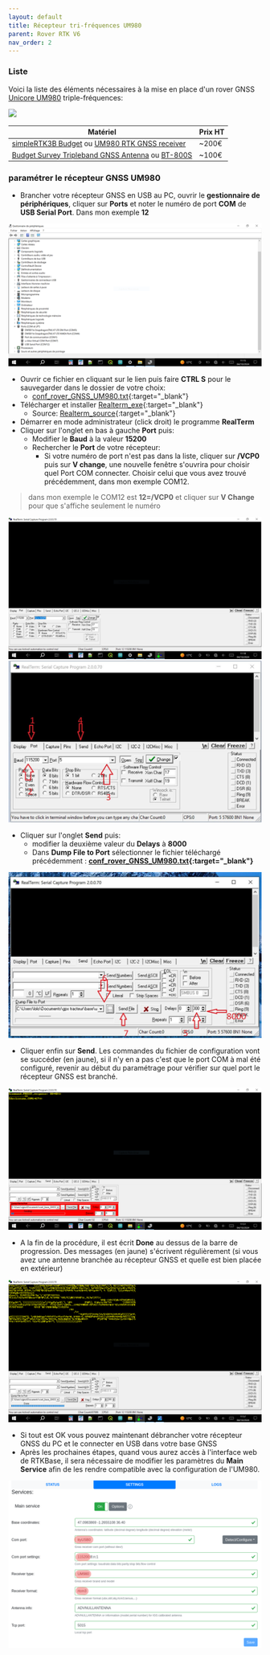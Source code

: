 ```yaml
---
layout: default
title: Récepteur tri-fréquences UM980
parent: Rover RTK V6
nav_order: 2
---
```


### Liste


Voici la liste des éléments nécessaires à la mise en place d'un rover GNSS [Unicore UM980](https://en.unicore.com/products/surveying-grade-gnss-um980/) triple-fréquences:

<img src="https://en.unicore.com/uploads/image/20231116/16/multi-frequency.webp" width="200">

|Matériel|Prix HT|
|--------|----|
|[simpleRTK3B Budget](https://www.ardusimple.com/product/simplertk3b-budget/) ou [UM980 RTK GNSS receiver](https://gnss.store/unicore-gnss-modules/248-elt0223.html)|~200€|
|[Budget Survey Tripleband GNSS Antenna](https://www.ardusimple.com/product/budget-survey-tripleband-gnss-antenna-ip66/) ou [BT-800S](https://store.beitian.com/products/beitian-high-gain-high-precision-gnss-antenna-provide-stability-and-reliability-gnss-signal-for-positioning-applications-bt-800s?_pos=1&_sid=bcd57f6d3&_ss=r&variant=44374047490335)|~100€|

### paramétrer le récepteur GNSS UM980

* Brancher votre récepteur GNSS en USB au PC, ouvrir le **gestionnaire de périphériques**, cliquer sur **Ports** et noter le numéro de port **COM** de **USB Serial Port**. Dans mon exemple **12**

![param](/assets/images/mat/gesPerif.png)

* Ouvrir ce fichier en cliquant sur le lien puis faire **CTRL S** pour le sauvegarder dans le dossier de votre choix:
  * [conf_rover_GNSS_UM980.txt](/assets/param_files/UM98x/UM960_980_982_rover_fullNMEA_5hz.txt){:target="_blank"}
* Télécharger et installer [Realterm_exe](https://sourceforge.net/projects/realterm/files/latest/download){:target="_blank"}
  * Source: [Realterm_source](https://realterm.sourceforge.io/){:target="_blank"}
* Démarrer en mode administrateur (click droit) le programme **RealTerm**
* Cliquer sur l'onglet en bas à gauche **Port** puis:
  * Modifier le **Baud** à la valeur **15200**
  * Rechercher le **Port** de votre récepteur:
    * Si votre numéro de port n'est pas dans la liste, cliquer sur **/VCP0** puis sur **V change**, une nouvelle fenêtre s'ouvrira pour choisir quel Port COM connecter. Choisir celui que vous avez trouvé précédemment, dans mon exemple COM12.

> dans mon exemple le COM12 est **12=/VCP0** et cliquer sur **V Change** pour que s'affiche seulement le numéro

![param](/assets/images/mat/rt_port.png)
![param](/assets/images/mat/realterm_um980_1.jpg)

* Cliquer sur l'onglet **Send** puis:
  * modifier la deuxième valeur du **Delays** à **8000**
  * Dans **Dump File to Port** sélectionner le fichier téléchargé précédemment : **[conf_rover_GNSS_UM980.txt](/assets/param_files/UM98x/UM960_980_982_rover_fullNMEA_5hz.txt){:target="_blank"}**

![param](/assets/images/mat/realterm_um980_2.jpg)

* Cliquer enfin sur **Send**. Les commandes du fichier de configuration vont se succéder (en jaune), si il n'y en a pas c'est que le port COM à mal été configuré, revenir au début du paramétrage pour vérifier sur quel port le récepteur GNSS est branché.

![param](/assets/images/mat/rt_send.png)

* A la fin  de la procédure, il est écrit **Done** au dessus de la barre de progression. Des messages (en jaune) s'écrivent régulièrement (si vous avez une antenne branchée au récepteur GNSS et quelle est bien placée en extérieur)

![param](/assets/images/mat/rt_done.png)

* Si tout est OK vous pouvez maintenant débrancher votre récepteur GNSS du PC et le connecter en USB dans votre base GNSS
* Après les prochaines étapes, quand vous aurez accès à l'interface web de RTKBase, il sera nécessaire de modifier les paramètres du **Main Service** afin de les rendre compatible avec la configuration de l'UM980.

![UM980_RTKbase](/assets/images/mat/UM980_rtkbase.png)
